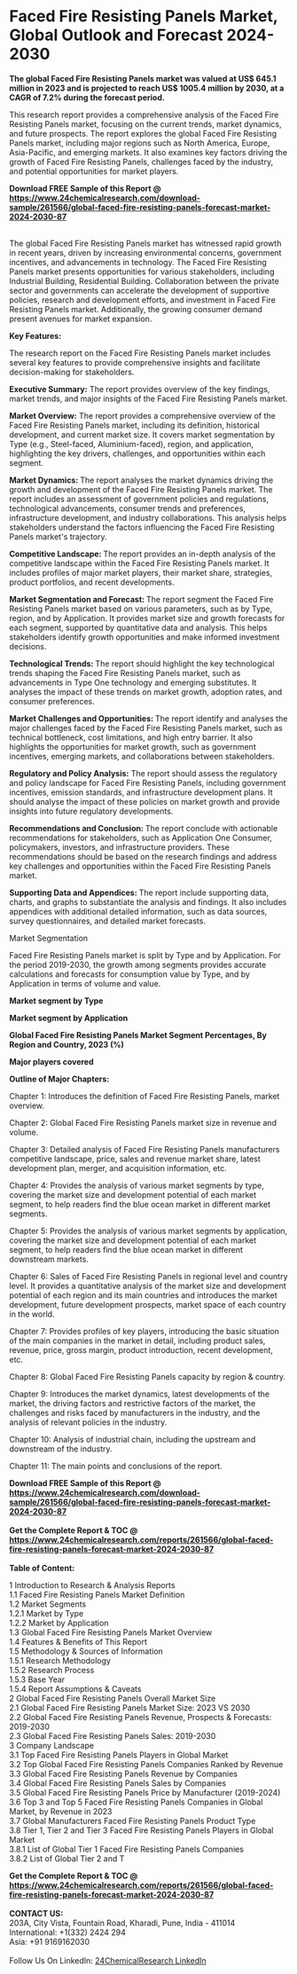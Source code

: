 <h1>Faced Fire Resisting Panels Market, Global Outlook and Forecast 2024-2030</h1><p><strong>The global Faced Fire Resisting Panels market was valued at US$ 645.1 million in 2023 and is projected to reach US$ 1005.4 million by 2030, at a CAGR of 7.2% during the forecast period.</strong></p><p>
</p><p>This research report provides a comprehensive analysis of the Faced Fire Resisting Panels market, focusing on the current trends, market dynamics, and future prospects. The report explores the global Faced Fire Resisting Panels market, including major regions such as North America, Europe, Asia-Pacific, and emerging markets. It also examines key factors driving the growth of Faced Fire Resisting Panels, challenges faced by the industry, and potential opportunities for market players.</p><div><b>Download FREE Sample of this Report @ 
            <a href="https://www.24chemicalresearch.com/download-sample/261566/global-faced-fire-resisting-panels-forecast-market-2024-2030-87">
            https://www.24chemicalresearch.com/download-sample/261566/global-faced-fire-resisting-panels-forecast-market-2024-2030-87</a></b></div><br><p>
The global Faced Fire Resisting Panels market has witnessed rapid growth in recent years, driven by increasing environmental concerns, government incentives, and advancements in technology. The Faced Fire Resisting Panels market presents opportunities for various stakeholders, including Industrial Building, Residential Building. Collaboration between the private sector and governments can accelerate the development of supportive policies, research and development efforts, and investment in Faced Fire Resisting Panels market. Additionally, the growing consumer demand present avenues for market expansion.</p><p>
<strong>Key Features:</strong></p><p>
The research report on the Faced Fire Resisting Panels market includes several key features to provide comprehensive insights and facilitate decision-making for stakeholders.</p><p>
<strong>Executive Summary:</strong> The report provides overview of the key findings, market trends, and major insights of the Faced Fire Resisting Panels market.</p><p>
<strong>Market Overview:</strong> The report provides a comprehensive overview of the Faced Fire Resisting Panels market, including its definition, historical development, and current market size. It covers market segmentation by Type (e.g., Steel-faced, Aluminium-faced), region, and application, highlighting the key drivers, challenges, and opportunities within each segment.</p><p>
<strong>Market Dynamics: </strong>The report analyses the market dynamics driving the growth and development of the Faced Fire Resisting Panels market. The report includes an assessment of government policies and regulations, technological advancements, consumer trends and preferences, infrastructure development, and industry collaborations. This analysis helps stakeholders understand the factors influencing the Faced Fire Resisting Panels market's trajectory.</p><p>
<strong>Competitive Landscape: </strong>The report provides an in-depth analysis of the competitive landscape within the Faced Fire Resisting Panels market. It includes profiles of major market players, their market share, strategies, product portfolios, and recent developments.</p><p>
<strong>Market Segmentation and Forecast: </strong>The report segment the Faced Fire Resisting Panels market based on various parameters, such as by Type, region, and by Application. It provides market size and growth forecasts for each segment, supported by quantitative data and analysis. This helps stakeholders identify growth opportunities and make informed investment decisions.</p><p>
<strong>Technological Trends: </strong>The report should highlight the key technological trends shaping the Faced Fire Resisting Panels market, such as advancements in Type One technology and emerging substitutes. It analyses the impact of these trends on market growth, adoption rates, and consumer preferences.</p><p>
<strong>Market Challenges and Opportunities: </strong>The report identify and analyses the major challenges faced by the Faced Fire Resisting Panels market, such as technical bottleneck, cost limitations, and high entry barrier. It also highlights the opportunities for market growth, such as government incentives, emerging markets, and collaborations between stakeholders.</p><p>
<strong>Regulatory and Policy Analysis:</strong> The report should assess the regulatory and policy landscape for Faced Fire Resisting Panels, including government incentives, emission standards, and infrastructure development plans. It should analyse the impact of these policies on market growth and provide insights into future regulatory developments.</p><p>
<strong>Recommendations and Conclusion: </strong>The report conclude with actionable recommendations for stakeholders, such as Application One Consumer, policymakers, investors, and infrastructure providers. These recommendations should be based on the research findings and address key challenges and opportunities within the Faced Fire Resisting Panels market.</p><p>
<strong>Supporting Data and Appendices: </strong>The report include supporting data, charts, and graphs to substantiate the analysis and findings. It also includes appendices with additional detailed information, such as data sources, survey questionnaires, and detailed market forecasts.</p><p>
Market Segmentation</p><p>
Faced Fire Resisting Panels market is split by Type and by Application. For the period 2019-2030, the growth among segments provides accurate calculations and forecasts for consumption value by Type, and by Application in terms of volume and value.</p><p>
<strong>Market segment by Type</strong></p><p>
</p><p>
</p><p><strong>Market segment by Application</strong></p><p>
</p><p>
</p><p><strong>Global Faced Fire Resisting Panels Market Segment Percentages, By Region and Country, 2023 (%)</strong></p><p>
</p><p>
<strong>Major players covered</strong></p><p>
</p><p>
</p><p><strong>Outline of Major Chapters:</strong></p><p>
Chapter 1: Introduces the definition of Faced Fire Resisting Panels, market overview.</p><p>
Chapter 2: Global Faced Fire Resisting Panels market size in revenue and volume.</p><p>
Chapter 3: Detailed analysis of Faced Fire Resisting Panels manufacturers competitive landscape, price, sales and revenue market share, latest development plan, merger, and acquisition information, etc.</p><p>
Chapter 4: Provides the analysis of various market segments by type, covering the market size and development potential of each market segment, to help readers find the blue ocean market in different market segments.</p><p>
Chapter 5: Provides the analysis of various market segments by application, covering the market size and development potential of each market segment, to help readers find the blue ocean market in different downstream markets.</p><p>
Chapter 6: Sales of Faced Fire Resisting Panels in regional level and country level. It provides a quantitative analysis of the market size and development potential of each region and its main countries and introduces the market development, future development prospects, market space of each country in the world.</p><p>
Chapter 7: Provides profiles of key players, introducing the basic situation of the main companies in the market in detail, including product sales, revenue, price, gross margin, product introduction, recent development, etc.</p><p>
Chapter 8: Global Faced Fire Resisting Panels capacity by region &amp; country.</p><p>
Chapter 9: Introduces the market dynamics, latest developments of the market, the driving factors and restrictive factors of the market, the challenges and risks faced by manufacturers in the industry, and the analysis of relevant policies in the industry.</p><p>
Chapter 10: Analysis of industrial chain, including the upstream and downstream of the industry.</p><p>
Chapter 11: The main points and conclusions of the report.</p><div><b>Download FREE Sample of this Report @ 
            <a href="https://www.24chemicalresearch.com/download-sample/261566/global-faced-fire-resisting-panels-forecast-market-2024-2030-87">
            https://www.24chemicalresearch.com/download-sample/261566/global-faced-fire-resisting-panels-forecast-market-2024-2030-87</a></b></div><br><div><b>Get the Complete Report & TOC @ 
            <a href="https://www.24chemicalresearch.com/reports/261566/global-faced-fire-resisting-panels-forecast-market-2024-2030-87">
            https://www.24chemicalresearch.com/reports/261566/global-faced-fire-resisting-panels-forecast-market-2024-2030-87</a></b></div><br>
            <b>Table of Content:</b><p>1 Introduction to Research & Analysis Reports<br />
    1.1 Faced Fire Resisting Panels Market Definition<br />
    1.2 Market Segments<br />
        1.2.1 Market by Type<br />
        1.2.2 Market by Application<br />
    1.3 Global Faced Fire Resisting Panels Market Overview<br />
    1.4 Features & Benefits of This Report<br />
    1.5 Methodology & Sources of Information<br />
        1.5.1 Research Methodology<br />
        1.5.2 Research Process<br />
        1.5.3 Base Year<br />
        1.5.4 Report Assumptions & Caveats<br />
2 Global Faced Fire Resisting Panels Overall Market Size<br />
    2.1 Global Faced Fire Resisting Panels Market Size: 2023 VS 2030<br />
    2.2 Global Faced Fire Resisting Panels Revenue, Prospects & Forecasts: 2019-2030<br />
    2.3 Global Faced Fire Resisting Panels Sales: 2019-2030<br />
3 Company Landscape<br />
    3.1 Top Faced Fire Resisting Panels Players in Global Market<br />
    3.2 Top Global Faced Fire Resisting Panels Companies Ranked by Revenue<br />
    3.3 Global Faced Fire Resisting Panels Revenue by Companies<br />
    3.4 Global Faced Fire Resisting Panels Sales by Companies<br />
    3.5 Global Faced Fire Resisting Panels Price by Manufacturer (2019-2024)<br />
    3.6 Top 3 and Top 5 Faced Fire Resisting Panels Companies in Global Market, by Revenue in 2023<br />
    3.7 Global Manufacturers Faced Fire Resisting Panels Product Type<br />
    3.8 Tier 1, Tier 2 and Tier 3 Faced Fire Resisting Panels Players in Global Market<br />
        3.8.1 List of Global Tier 1 Faced Fire Resisting Panels Companies<br />
        3.8.2 List of Global Tier 2 and T</p><div><b>Get the Complete Report & TOC @ 
            <a href="https://www.24chemicalresearch.com/reports/261566/global-faced-fire-resisting-panels-forecast-market-2024-2030-87">
            https://www.24chemicalresearch.com/reports/261566/global-faced-fire-resisting-panels-forecast-market-2024-2030-87</a></b></div><br><b>CONTACT US:</b><br>
            203A, City Vista, Fountain Road, Kharadi, Pune, India - 411014<br>
            International: +1(332) 2424 294<br>
            Asia: +91 9169162030 <br><br>
            Follow Us On LinkedIn: <a href="https://www.linkedin.com/company/24chemicalresearch/">24ChemicalResearch LinkedIn</a>